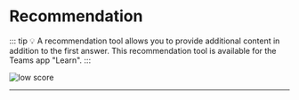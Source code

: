 # Recommendation

::: tip 💡
A recommendation tool allows you to provide additional content in addition to the first answer. This recommendation tool is available for the Teams app "Learn". 
:::

<div class="image_center">
  <img :src="$withBase('/assets/img/virtual-agent-studio/tools/recommendation1.png')" alt="low score">
</div>




---

<Intercom />
<Clarity />
<GoogleAnalytics />
